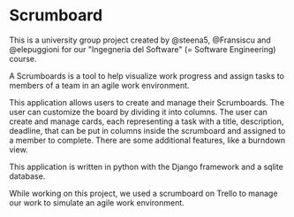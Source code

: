 # Scrumboard
This is a university group project created by @steena5, @Fransiscu and @elepuggioni for our "Ingegneria del Software" (= Software Engineering) course.

A Scrumboards is a tool to help visualize work progress and assign tasks to members of a team in an agile work environment.

This application allows users to create and manage their Scrumboards. The user can customize the board by dividing it into columns. 
The user can create and manage cards, each representing a task with a title, description, deadline, that can be put in columns inside the scrumboard and assigned to a member to complete.
There are some additional features, like a burndown view.

This application is written in python with the Django framework and a sqlite database.

While working on this project, we used a scrumboard on Trello to manage our work to simulate an agile work environment.
